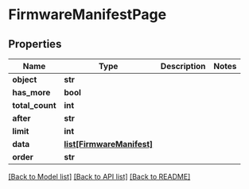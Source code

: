# FirmwareManifestPage

## Properties
Name | Type | Description | Notes
------------ | ------------- | ------------- | -------------
**object** | **str** |  | 
**has_more** | **bool** |  | 
**total_count** | **int** |  | 
**after** | **str** |  | 
**limit** | **int** |  | 
**data** | [**list[FirmwareManifest]**](FirmwareManifest.md) |  | 
**order** | **str** |  | 

[[Back to Model list]](../README.md#documentation-for-models) [[Back to API list]](../README.md#documentation-for-api-endpoints) [[Back to README]](../README.md)


